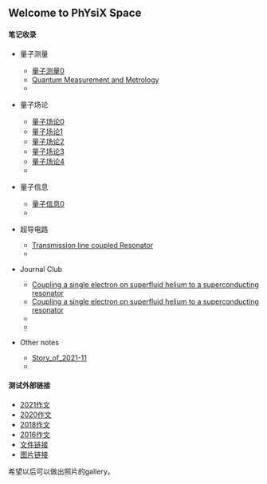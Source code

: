 ## Welcome to PhYsiX Space

#### 笔记收录

* 量子测量

  * [量子测量0](https://physix2020.github.io/blogplace/pages/量子测量_笔记_禁止.html)
  * [Quantum Measurement and Metrology](https://physix2020.github.io/blogplace/files/Quantum_Measurement_and_Metrology.pdf)
  * 
  


* 量子场论
  * [量子场论0](https://physix2020.github.io/blogplace/files/量子场论0.pdf)
  * [量子场论1](https://physix2020.github.io/blogplace/files/量子场论1.pdf)
  * [量子场论2](https://physix2020.github.io/blogplace/files/量子场论2.pdf)
  * [量子场论3](https://physix2020.github.io/blogplace/files/量子场论3.pdf)
  * [量子场论4](https://physix2020.github.io/blogplace/files/量子场论4.pdf)
  * 
  


* 量子信息
  * [量子信息0](https://physix2020.github.io/blogplace/files/quantum.pdf)
  * 
  

* 超导电路
  * [Transmission line coupled Resonator](https://physix2020.github.io/blogplace/files/Derivation_of_TL_coupled_Resonator.pdf)
  * 


* Journal Club
  * [Coupling a single electron on superfluid helium to a superconducting resonator](https://physix2020.github.io/blogplace/files/Coupling_a_single_electron_on_superfluid_helium_to_a_superconducting_resonator.pdf)
  * [Coupling a single electron on superfluid helium to a superconducting resonator](https://physix2020.github.io/blogplace/files/Coupling_a_single_electron_on_superfluid_helium_to_a_superconducting_resonator.pdf)
  * 
  * 
  
* Other notes
  * [Story_of_2021-11](https://physix2020.github.io/blogplace/files/Story_of_2021-11.pdf)
  * 


#### 测试外部链接

* [2021作文](https://zine.la/article/6a5a764fed0944329d7b978af78b1349/)
* [2020作文](https://zine.la/article/a7245d2c403d481e945a552a5fdab950/)
* [2018作文](https://zine.la/article/ba6b9c0d046e46bebd750409bf81674e/)
* [2016作文](https://zine.la/article/91f0e5c701684bfdbaf11b473cb1605a/)
* [文件链接](https://physix2020.github.io/blogplace/files/pulse_EPR.pdf)
* [图片链接](https://physix2020.github.io/blogplace/images/1838341248.jpg)

希望以后可以做出照片的gallery。